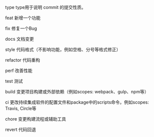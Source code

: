 type
type用于说明 commit 的提交性质。

feat
新增一个功能


fix
修复一个Bug


docs
文档变更


style
代码格式（不影响功能，例如空格、分号等格式修正）


refactor
代码重构


perf
改善性能


test
测试


build
变更项目构建或外部依赖（例如scopes: webpack、gulp、npm等）


ci
更改持续集成软件的配置文件和package中的scripts命令，例如scopes: Travis, Circle等


chore
变更构建流程或辅助工具


revert
代码回退
